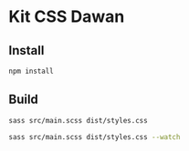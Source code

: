 # Kit CSS Dawan

## Install
```sh
npm install
```

## Build
```sh
sass src/main.scss dist/styles.css
```

```sh
sass src/main.scss dist/styles.css --watch
```
